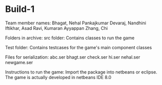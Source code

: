 # Build-1
Team member names:
Bhagat, Nehal Pankajkumar
Devaraj, Nandhini
Iftikhar, Asad
Ravi, Kumaran Ayyappan
Zhang, Chi

Folders in archive:
src folder:
Contains classes to run the game

Test folder:
Contains testcases for the game's main component classes

Files for serialization:
abc.ser
bhagt.ser
check.ser
hi.ser
nehal.ser
newgame.ser

Instructions to run the game:
Import the package into netbeans or eclipse. The game is actually developed in netbeans IDE 8.0
